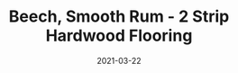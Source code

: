 ---
title: "Beech, Smooth Rum - 2 Strip Hardwood Flooring"
image_primary: "img/Junckers-2strip-Beech-SmoothRum-Harmony.jpg"
image_secondary: "img/Junckers-2strip-Beech-SmoothRum-Harmony.jpg"
description: "Beech%2C%20Smooth%20Rum%20-%202%20Strip%20Hardwood%20Flooring%0A%0AA%20Beech%202%20Strip%20Board%20toned%20with%20a%20slightly%20transparent%20warm%20dark%20red%20stain.%0A%0AThis%20floor%20is%20also%20available%20as%20ships%20decking.%20The%20black%20neoprene%20strip%20placed%20between%20the%20boards%20adds%20a%20maritime%20look%20to%20the%20floor.%A0%0A%0AGET%20FREE%20SAMPLE%20OR%20QUOTE"
designer: "Junckers"
tags: 
  - "Junckers"
  - "2 Strip Flooring"
href: "https://www.junckershardwood.com/wood-flooring/solid-hardwood-flooring/2-strip-wooden-flooring/product-page/beech-smooth-rum-2-strip-hardwood-flooring"
category: "2 Strip Flooring"
subtitle: ""
manufacturer: "Junckers"
slug: "/manufacturers/junckers/2-strip-flooring/junckers-beech-smooth-rum-2-strip-hardwood-flooring"
date: "2021-03-22"
---